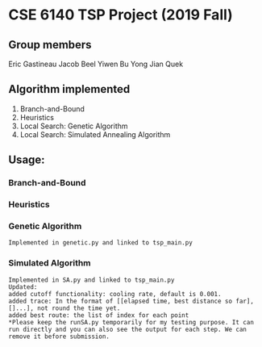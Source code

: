 # CSE 6140 TSP Project (2019 Fall)

## Group members
Eric Gastineau
Jacob Beel
Yiwen Bu
Yong Jian Quek

## Algorithm implemented
1. Branch-and-Bound
2. Heuristics
3. Local Search: Genetic Algorithm
4. Local Search: Simulated Annealing Algorithm
    
## Usage:
### Branch-and-Bound
### Heuristics
### Genetic Algorithm
    Implemented in genetic.py and linked to tsp_main.py
### Simulated Algorithm
    Implemented in SA.py and linked to tsp_main.py
    Updated: 
    added cutoff functionality: cooling rate, default is 0.001. 
    added trace: In the format of [[elapsed time, best distance so far], []...], not round the time yet. 
    added best route: the list of index for each point
    *Please keep the runSA.py temporarily for my testing purpose. It can run directly and you can also see the output for each step. We can remove it before submission. 
    



